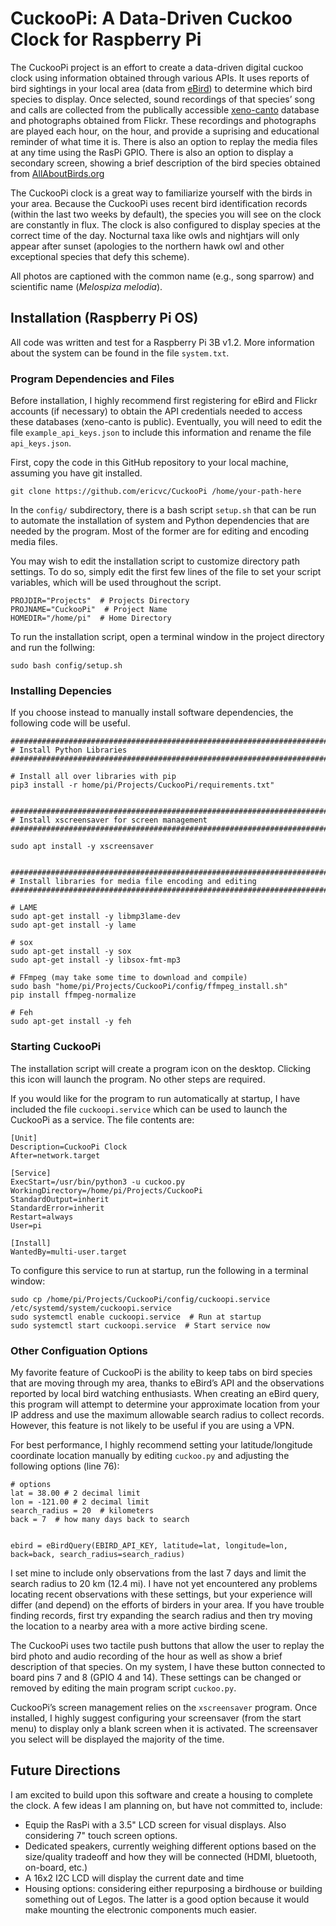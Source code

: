CuckooPi: A Data-Driven Cuckoo Clock for Raspberry Pi
================

The CuckooPi project is an effort to create a data-driven digital cuckoo
clock using information obtained through various APIs. It uses reports
of bird sightings in your local area (data from
[eBird](https://ebird.org/home)) to determine which bird species to
display. Once selected, sound recordings of that species’ song and calls
are collected from the publically accessible
[xeno-canto](https://www.xeno-canto.org/) database and photographs
obtained from Flickr. These recordings and photographs are played each
hour, on the hour, and provide a suprising and educational reminder of
what time it is. There is also an option to replay the media files at
any time using the RasPi GPIO. There is also an option to display a
secondary screen, showing a brief description of the bird species
obtained from [AllAboutBirds.org](www.allaboutbirds.org)

The CuckooPi clock is a great way to familiarize yourself with the birds
in your area. Because the CuckooPi uses recent bird identification
records (within the last two weeks by default), the species you will see
on the clock are constantly in flux. The clock is also configured to
display species at the correct time of the day. Nocturnal taxa like owls
and nightjars will only appear after sunset (apologies to the northern
hawk owl and other exceptional species that defy this scheme).

All photos are captioned with the common name (e.g., song sparrow) and
scientific name (*Melospiza melodia*).

## Installation (Raspberry Pi OS)

All code was written and test for a Raspberry Pi 3B v1.2. More
information about the system can be found in the file `system.txt`.

### Program Dependencies and Files

Before installation, I highly recommend first registering for eBird and
Flickr accounts (if necessary) to obtain the API credentials needed to
access these databases (xeno-canto is public). Eventually, you will need
to edit the file `example_api_keys.json` to include this information and
rename the file `api_keys.json`.

First, copy the code in this GitHub repository to your local machine,
assuming you have git installed.

    git clone https://github.com/ericvc/CuckooPi /home/your-path-here

In the `config/` subdirectory, there is a bash script `setup.sh` that
can be run to automate the installation of system and Python
dependencies that are needed by the program. Most of the former are for
editing and encoding media files.

You may wish to edit the installation script to customize directory path
settings. To do so, simply edit the first few lines of the file to set
your script variables, which will be used throughout the script.

    PROJDIR="Projects"  # Projects Directory
    PROJNAME="CuckooPi"  # Project Name
    HOMEDIR="/home/pi"  # Home Directory

To run the installation script, open a terminal window in the project
directory and run the follwing:

    sudo bash config/setup.sh

### Installing Depencies

If you choose instead to manually install software dependencies, the
following code will be
useful.

``` 
#################################################################################
# Install Python Libraries
#################################################################################

# Install all over libraries with pip
pip3 install -r home/pi/Projects/CuckooPi/requirements.txt"


#################################################################################
# Install xscreensaver for screen management
#################################################################################

sudo apt install -y xscreensaver


#################################################################################
# Install libraries for media file encoding and editing
#################################################################################

# LAME
sudo apt-get install -y libmp3lame-dev
sudo apt-get install -y lame

# sox
sudo apt-get install -y sox
sudo apt-get install -y libsox-fmt-mp3

# FFmpeg (may take some time to download and compile)
sudo bash "home/pi/Projects/CuckooPi/config/ffmpeg_install.sh"
pip install ffmpeg-normalize

# Feh
sudo apt-get install -y feh

```

### Starting CuckooPi

The installation script will create a program icon on the desktop.
Clicking this icon will launch the program. No other steps are required.

If you would like for the program to run automatically at startup, I
have included the file `cuckoopi.service` which can be used to launch
the CuckooPi as a service. The file contents are:

    [Unit]
    Description=CuckooPi Clock
    After=network.target
    
    [Service]
    ExecStart=/usr/bin/python3 -u cuckoo.py
    WorkingDirectory=/home/pi/Projects/CuckooPi
    StandardOutput=inherit
    StandardError=inherit
    Restart=always
    User=pi
    
    [Install]
    WantedBy=multi-user.target

To configure this service to run at startup, run the following in a
terminal
window:

``` 
sudo cp /home/pi/Projects/CuckooPi/config/cuckoopi.service /etc/systemd/system/cuckoopi.service
sudo systemctl enable cuckoopi.service  # Run at startup 
sudo systemctl start cuckoopi.service  # Start service now 
```

### Other Configuation Options

My favorite feature of CuckooPi is the ability to keep tabs on bird
species that are moving through my area, thanks to eBird’s API and the
observations reported by local bird watching enthusiasts. When creating
an eBird query, this program will attempt to determine your approximate
location from your IP address and use the maximum allowable search
radius to collect records. However, this feature is not likely to be
useful if you are using a VPN.

For best performance, I highly recommend setting your latitude/longitude
coordinate location manually by editing `cuckoo.py` and adjusting the
following options (line 76):

    # options
    lat = 38.00 # 2 decimal limit
    lon = -121.00 # 2 decimal limit
    search_radius = 20  # kilometers
    back = 7  # how many days back to search
    
    
    ebird = eBirdQuery(EBIRD_API_KEY, latitude=lat, longitude=lon, back=back, search_radius=search_radius)

I set mine to include only observations from the last 7 days and limit
the search radius to 20 km (12.4 mi). I have not yet encountered any
problems locating recent observations with these settings, but your
experience will differ (and depend) on the efforts of birders in your
area. If you have trouble finding records, first try expanding the
search radius and then try moving the location to a nearby area with a
more active birding scene.

The CuckooPi uses two tactile push buttons that allow the user to replay
the bird photo and audio recording of the hour as well as show a brief
description of that species. On my system, I have these button connected
to board pins 7 and 8 (GPIO 4 and 14). These settings can be changed or
removed by editing the main program script `cuckoo.py`.

CuckooPi’s screen management relies on the `xscreensaver` program. Once
installed, I highly suggest configuring your screensaver (from the start
menu) to display only a blank screen when it is activated. The
screensaver you select will be displayed the majority of the time.

## Future Directions

I am excited to build upon this software and create a housing to
complete the clock. A few ideas I am planning on, but have not committed
to, include:

  - Equip the RasPi with a 3.5" LCD screen for visual displays. Also
    considering 7" touch screen options.
  - Dedicated speakers, currently weighing different options based on
    the size/quality tradeoff and how they will be connected (HDMI,
    bluetooth, on-board, etc.)
  - A 16x2 I2C LCD will display the current date and time
  - Housing options: considering either repurposing a birdhouse or
    building something out of Legos. The latter is a good option because
    it would make mounting the electronic components much easier.
